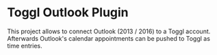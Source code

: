 # Toggl Outlook Plugin

This project allows to connect Outlook (2013 / 2016) to a Toggl account. Afterwards Outlook's calendar appointments can be pushed to Toggl as time entries.

